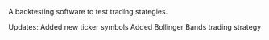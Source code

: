 A backtesting software to test trading stategies.

Updates:
Added new ticker symbols
Added Bollinger Bands trading strategy



